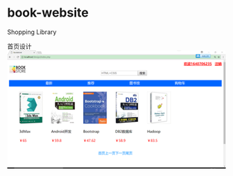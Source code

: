 # book-website
Shopping Library

首页设计
![Image text](https://github.com/Kubernatess/book-website/blob/master/image/screenshot/screenshot.png)
